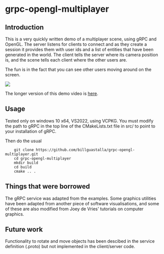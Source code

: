 # grpc-opengl-multiplayer

## Introduction

This is a very quickly written demo of a multiplayer scene, using gRPC and OpenGL.
The server listens for clients to connect and as they create a session it provides them
with user ids and a list of entities that have been generated in the world. 
The client tells the server where its camera position is, and the scene tells each 
client where the other users are.

The fun is in the fact that you can see other users moving around on the screen.

![](https://billguastalla.com/binaries/multiplayer-scene/videos/quick-demo-2022-04-20-14-45-22-brief.gif)

The longer version of this demo video is [here](https://billguastalla.com/binaries/multiplayer-scene/videos/quick-demo-2022-04-20-14-45-22.mp4).

## Usage

Tested only on windows 10 x64, VS2022, using VCPKG.
You must modify the path to gRPC in the top line of the CMakeLists.txt file in src/
to point to your installation of gRPC.

Then do the usual
```
	git clone https://github.com/billguastalla/grpc-opengl-multiplayer.git
	cd grpc-opengl-multiplayer
	mkdir build
	cd build
	cmake .. .
```

## Things that were borrowed

The gRPC service was adapted from the examples. Some graphics utilities have been adapted
from another piece of software visualisations, and some of these are also modified from Joey de Vries' 
tutorials on computer graphics.

## Future work

Functionality to rotate and move objects has been descibed in the service definition (.proto)
but not implemented in the client/server code.
